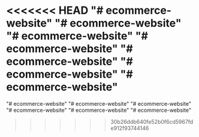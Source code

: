 <<<<<<< HEAD
"# ecommerce-website" 
"# ecommerce-website" 
"# ecommerce-website" 
"# ecommerce-website" 
"# ecommerce-website" 
"# ecommerce-website" 
"# ecommerce-website" 
=======
"# ecommerce-website" 
"# ecommerce-website" 
"# ecommerce-website" 
"# ecommerce-website" 
"# ecommerce-website" 
"# ecommerce-website" 
>>>>>>> 30b26ddb640fe52b0f6cd5967fde912f93744146

